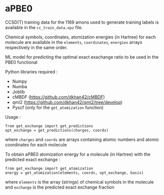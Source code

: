 # aPBE0
CCSD(T) training data for the 1169 amons used to generate training labels is available in the `cc_train_data.npz` file.

Chemical symbols, coordinates, atomization energies (in Hartree) for each molecule are available in the `elements`, `coordinates`, `energies` arrays respectively in the same order.

ML model for predicting the optimal exact exachange ratio to be used in the PBE0 functional

Python libraries required : 
* Numpy
* Numba
* Joblib
* cMBDF (https://github.com/dkhan42/cMBDF)
* qml2 (https://github.com/dkhan42/qml2/tree/develop)
* Pyscf (only for the `get_atomization` function)


Usage :

```
from get_exchange import get_predictions
opt_exchange = get_predictions(charges, coords)
```
where `charges` and `coords` are arrays containing atomic numbers and atomic coordinates for each molecule

To obtain aPBE0 atomization energy for a molecule (in Hartree) with the predicted exact exchange :

```
from get_exchange import get_atomization
energy = get_atomization(elements, coords, opt_exchange, basis)
```

where `elements` is the array (strings) of chemical symbols in the molecule and `exchange` is the predicted exact exchange fraction 
